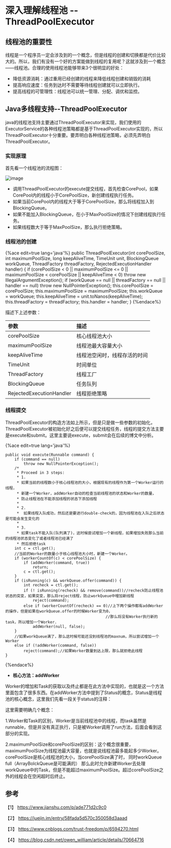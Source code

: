 # 深入理解线程池 -- ThreadPoolExecutor

## 线程池的重要性

线程是一个程序员一定会涉及到的一个概念，但是线程的创建和切换都是代价比较大的。所以，我们有没有一个好的方案能做到线程的复用呢？这就涉及到一个概念——线程池。合理的使用线程池能够带来3个很明显的好处：

- 降低资源消耗：通过重用已经创建的线程来降低线程创建和销毁的消耗
- 提高响应速度：任务到达时不需要等待线程创建就可以立即执行。
- 提高线程的可管理性：线程池可以统一管理、分配、调优和监控。

## Java多线程支持--ThreadPoolExecutor

java的线程池支持主要通过ThreadPoolExecutor来实现，我们使用的ExecutorService的各种线程池策略都是基于ThreadPoolExecutor实现的，所以ThreadPoolExecutor十分重要。要弄明白各种线程池策略，必须先弄明白ThreadPoolExecutor。

### 实现原理

首先看一个线程池的流程图：

![image](https://upload-images.jianshu.io/upload_images/2177145-33c7b5ff75cf2bf7.png?imageMogr2/auto-orient/strip%7CimageView2/2/w/700)

- 调用ThreadPoolExecutor的execute提交线程，首先检查CorePool，如果CorePool内的线程小于CorePoolSize，新创建线程执行任务。
- 如果当前CorePool内的线程大于等于CorePoolSize，那么将线程加入到BlockingQueue。
- 如果不能加入BlockingQueue，在小于MaxPoolSize的情况下创建线程执行任务。
- 如果线程数大于等于MaxPoolSize，那么执行拒绝策略。

### 线程池的创建

{%ace edit=true lang='java'%}
    public ThreadPoolExecutor(int corePoolSize,
                              int maximumPoolSize,
                              long keepAliveTime,
                              TimeUnit unit,
                              BlockingQueue<Runnable> workQueue,
                              ThreadFactory threadFactory,
                              RejectedExecutionHandler handler) {
        if (corePoolSize < 0 ||
            maximumPoolSize <= 0 ||
            maximumPoolSize < corePoolSize ||
            keepAliveTime < 0)
            throw new IllegalArgumentException();
        if (workQueue == null || threadFactory == null || handler == null)
            throw new NullPointerException();
        this.corePoolSize = corePoolSize;
        this.maximumPoolSize = maximumPoolSize;
        this.workQueue = workQueue;
        this.keepAliveTime = unit.toNanos(keepAliveTime);
        this.threadFactory = threadFactory;
        this.handler = handler;
    }
{%endace%}

描述下上述参数：

|参数|描述|
|:--|:--|
|corePoolSize|核心线程池大小|
|maximumPoolSize|线程池最大容量大小|
|keepAliveTime|线程池空闲时，线程存活的时间|
|TimeUnit|时间单位|
|ThreadFactory|线程工厂|
|BlockingQueue|任务队列|
|RejectedExecutionHandler|线程拒绝策略|

### 线程提交

ThreadPoolExecutor的构造方法如上所示，但是只是做一些参数的初始化，ThreadPoolExecutor被初始化好之后便可以提交线程任务，线程的提交方法主要是execute和submit。这里主要说execute，submit会在后续的博文中分析。

{%ace edit=true lang='java'%}

    public void execute(Runnable command) {
        if (command == null)
            throw new NullPointerException();
        /*
         * Proceed in 3 steps:
         * 1.
         * 如果当前的线程数小于核心线程池的大小，根据现有的线程作为第一个Worker运行的线程，
         * 新建一个Worker，addWorker自动的检查当前线程池的状态和Worker的数量，
         * 防止线程池在不能添加线程的状态下添加线程
         *
         * 2.
         *  如果线程入队成功，然后还是要进行double-check的，因为线程池在入队之后状态是可能会发生变化的
         *
         * 3.
         * 如果task不能入队(队列满了)，这时候尝试增加一个新线程，如果增加失败那么当前的线程池状态变化了或者线程池已经满了
         * 然后拒绝task
        int c = ctl.get();
        //当前的Worker的数量小于核心线程池大小时，新建一个Worker。
        if (workerCountOf(c) < corePoolSize) {
            if (addWorker(command, true))
                return;
            c = ctl.get();
        }
        if (isRunning(c) && workQueue.offer(command)) {
            int recheck = ctl.get();
            if (! isRunning(recheck) && remove(command))//recheck防止线程池状态的突变，如果突变，那么将reject线程，防止workQueue中增加新线程
                reject(command);
            else if (workerCountOf(recheck) == 0)//上下两个操作都有addWorker的操作，但是如果在workQueue.offer的时候Worker变为0，
                                                //那么将没有Worker执行新的task，所以增加一个Worker.
                addWorker(null, false);
        }
        //如果workQueue满了，那么这时候可能还没到线程池的maxnum，所以尝试增加一个Worker
        else if (!addWorker(command, false))
            reject(command);//如果Worker数量到达上限，那么就拒绝此线程
    }
{%endace%}

- **核心方法：addWorker**

Worker的增加和Task的获取以及终止都是在此方法中实现的，也就是这一个方法里面包含了很多东西。在addWorker方法中提到了Status的概念，Status是线程池的核心概念，这里我们先看一段关于status的注释：



这里需要明确几个概念：

1.Worker和Task的区别，Worker是当前线程池中的线程，而task虽然是runnable，但是并没有真正执行，只是被Worker调用了run方法，后面会看到这部分的实现。

2.maximumPoolSize和corePoolSize的区别：这个概念很重要，maximumPoolSize为线程池最大容量，也就是说线程池最多能起多少Worker。corePoolSize是核心线程池的大小，当corePoolSize满了时，
同时workQueue full（ArrayBolckQueue是可能满的） 那么此时允许新建Worker去处理workQueue中的Task，但是不能超过maximumPoolSize。超过corePoolSize之外的线程会在空闲超时后终止。


## 参考

【1】 https://www.jianshu.com/p/ade771d2c9c0

【2】 https://juejin.im/entry/58fada5d570c350058d3aaad

【3】 https://www.cnblogs.com/trust-freedom/p/6594270.html

【4】 https://blog.csdn.net/owen_william/article/details/70664716
